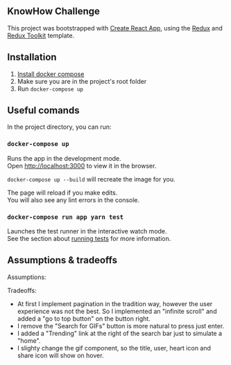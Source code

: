 ## KnowHow Challenge

This project was bootstrapped with [Create React App](https://github.com/facebook/create-react-app), using the [Redux](https://redux.js.org/) and [Redux Toolkit](https://redux-toolkit.js.org/) template.

## Installation
1. [Install docker compose](https://docs.docker.com/compose/install/)
2. Make sure you are in the project's root folder 
3. Run `docker-compose up` 

## Useful comands

In the project directory, you can run:

### `docker-compose up`

Runs the app in the development mode.<br />
Open [http://localhost:3000](http://localhost:3000) to view it in the browser.

`docker-compose up --build` will recreate the image for you.

The page will reload if you make edits.<br />
You will also see any lint errors in the console.

### `docker-compose run app yarn test`

Launches the test runner in the interactive watch mode.<br />
See the section about [running tests](https://facebook.github.io/create-react-app/docs/running-tests) for more information.

## Assumptions & tradeoffs

Assumptions:

Tradeoffs:
- At first I implement pagination in the tradition way, however the user experience was not the best. 
  So I implemented an "infinite scroll" and added a "go to top button" on the button right.
- I remove the "Search for GIFs" button is more natural to press just enter.
- I added a "Trending" link at the right of the search bar just to simulate a "home".
- I slighty change the gif component, so the title, user, heart icon and share icon will show on hover.

